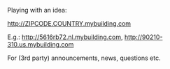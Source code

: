 
Playing with an idea:

http://ZIPCODE.COUNTRY.mybuilding.com

E.g.: http://5616rb72.nl.mybuilding.com, http://90210-310.us.mybuilding.com

For (3rd party) announcements, news, questions etc.
